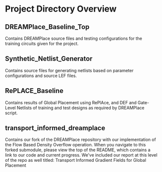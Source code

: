 # Project Directory Overview

## DREAMPlace_Baseline_Top
Contains DREAMPlace source files and testing configurations for the training circuits given for the project.

## Synthetic_Netlist_Generator
Contains source files for generating netlists based on parameter configurations and source LEF files.

## RePLACE_Baseline
Contains results of Global Placement using RePlAce, and DEF and Gate-Level Netlists of training and test designs as required by DREAMPlace script.

## transport_informed_dreamplace
Contains our fork of the DREAMPlace repository with our implementation of the Flow Based Density Overflow operation. When you navigate to this forked submodule, please view the top of the README, which contains a link to our code and current progress. We've included our report at this level of the repo as well titled: Transport Informed Gradient Fields for Global Placement
